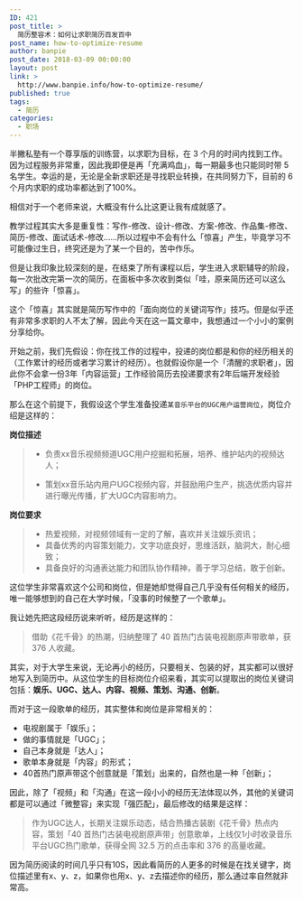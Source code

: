 ```yaml
---
ID: 421
post_title: >
  简历整容术：如何让求职简历百发百中
post_name: how-to-optimize-resume
author: banpie
post_date: 2018-03-09 00:00:00
layout: post
link: >
  http://www.banpie.info/how-to-optimize-resume/
published: true
tags:
  - 简历
categories:
  - 职场
---
```

半撇私塾有一个尊享版的训练营，以求职为目标，在 3 个月的时间内找到工作。因为过程服务非常重，因此我即便是再「充满鸡血」，每一期最多也只能同时带 5 名学生。幸运的是，无论是全新求职还是寻找职业转换，在共同努力下，目前的 6 个月内求职的成功率都达到了100%。

相信对于一个老师来说，大概没有什么比这更让我有成就感了。

教学过程其实大多是重复性：写作-修改、设计-修改、方案-修改、作品集-修改、简历-修改、面试话术-修改……所以过程中不会有什么「惊喜」产生，毕竟学习不可能像过生日，终究还是为了某一个目的，苦中作乐。

但是让我印象比较深刻的是，在结束了所有课程以后，学生进入求职辅导的阶段，每一次批改完第一次的简历，在面板中多次收到类似「哇，原来简历还可以这么写」的些许「惊喜」。

这个「惊喜」其实就是简历写作中的「面向岗位的关键词写作」技巧。但是似乎还有非常多求职的人不太了解，因此今天在这一篇文章中，我想通过一个小小的案例分享给你。

开始之前，我们先假设：你在找工作的过程中，投递的岗位都是和你的经历相关的（工作累计的经历或者学习累计的经历）。也就假设你是一个「清醒的求职者」，因此你不会拿一份3年「内容运营」工作经验简历去投递要求有2年后端开发经验「PHP工程师」的岗位。

那么在这个前提下，我假设这个学生准备投递`某音乐平台的UGC用户运营岗位`，岗位介绍是这样的：

**岗位描述**

> *   负责xx音乐视频频道UGC用户挖掘和拓展，培养、维护站内的视频达人；
> 
> *   策划xx音乐站内用户UGC视频内容，并鼓励用户生产，挑选优质内容并进行曝光传播，扩大UGC内容影响力。

**岗位要求**

> *   热爱视频，对视频领域有一定的了解，喜欢并关注娱乐资讯；
> *   具备优秀的内容策划能力，文字功底良好，思维活跃，脑洞大，耐心细致；
> *   具备良好的沟通表达能力和团队协作精神，善于学习总结，敢于创新。

这位学生非常喜欢这个公司和岗位，但是她却觉得自己几乎没有任何相关的经历，唯一能够想到的自己在大学时候，「没事的时候整了一个歌单」。

我让她先把这段经历说来听听，经历是这样的：

> 借助《花千骨》的热潮，归纳整理了 40 首热门古装电视剧原声带歌单，获 376 人收藏。

其实，对于大学生来说，无论再小的经历，只要相关、包装的好，其实都可以很好地写入到简历中。从这位学生的目标岗位介绍来看，其实可以提取出的岗位关键词包括：**娱乐、UGC、达人、内容、视频、策划、沟通、创新**。

而对于这一段歌单的经历，其实整体和岗位是非常相关的：

*   电视剧属于「娱乐」；
*   做的事情就是「UGC」；
*   自己本身就是「达人」；
*   歌单本身就是「内容」的形式；
*   40首热门原声带这个创意就是「策划」出来的，自然也是一种「创新」；

因此，除了「视频」和「沟通」在这一段小小的经历无法体现以外，其他的关键词都是可以通过「微整容」来实现「强匹配」，最后修改的结果是这样：

> 作为UGC达人，长期关注娱乐动态，结合热播古装剧《花千骨》热点内容，策划「40 首热门古装电视剧原声带」创意歌单，上线仅1小时收录音乐平台UGC热门歌单，获得全网 32.5 万的点击率和 376 的高量收藏。

因为简历阅读的时间几乎只有10S，因此看简历的人更多的时候是在找关键字，岗位描述里有x、y、z，如果你也用x、y、z去描述你的经历，那么通过率自然就非常高。